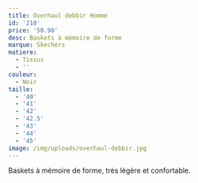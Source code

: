 ```yaml
---
title: Overhaul debbir Homme
id: '210'
price: '50.90'
desc: Baskets à mémoire de forme
marque: Skechers
matiere:
  - Tissus
  - ''
couleur:
  - Noir
taille:
  - '40'
  - '41'
  - '42'
  - '42.5'
  - '43'
  - '44'
  - '45'
image: /img/uploads/overhaul-debbir.jpg
---
```

Baskets à mémoire de forme, très légère et confortable.
